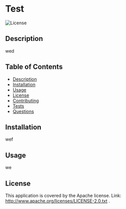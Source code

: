  
  # Test
  ![License](https://img.shields.io/badge/License-Apache%202.0-blue.svg) 
  ## Description
   wed
  ## Table of Contents
  - [Description](#description)
  - [Installation](#installation)
  - [Usage](#usage)
  - [License](#license)
  - [Contributing](#contributing)
  - [Tests](#tests)
  - [Questions](#questions)
  ## Installation
   wef
  ## Usage
   we
  ## License
  This application is covered by the Apache license.
  Link:  http://www.apache.org/licenses/LICENSE-2.0.txt . 

